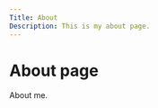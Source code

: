 ```yaml
---
Title: About
Description: This is my about page.
---
```


About page
==========================

About me.